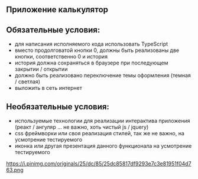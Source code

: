 ## Приложение калькулятор

## Обязательные условия:

- для написания исполняемого кода использовать TypeScript
- вместо продолговатой кнопки 0, должны быть реализованы две кнопки, соответственно 0 и история
- история должна сохраняться в браузере при последующем закрытии / открытии
- должно быть реализовано переключение темы оформления (темная / светлая)
- выложить в сеть интернет

## Необязательные условия:

- используемые технологии для реализации интерактива приложения (реакт / ангуляр ... не важно, хоть чистый js / jquery)
- css фреймворки или своя реализация стилей, так же не важно, на усмотрение тестируемого
- иконка или другая презентация данного функционала на усмотрение тестируемого

https://i.pinimg.com/originals/25/dc/85/25dc85817df9293e7c3e81951f04d763.png
